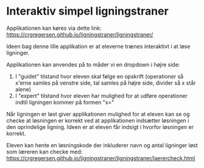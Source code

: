 # Interaktiv simpel ligningstraner

Applikationen kan køres via dette link:
https://crgregersen.github.io/ligningstraner/ligningstraner/

Ideen bag denne lille applikation er at eleverne trænes interaktivt i at løse ligninger.

Applikationen kan anvendes på to måder vi en dropdown i højre side:
1. I "guidet" tilstand hvor eleven skal følge en opskrift (operationer så x'erne samles på venstre side, tal samles på højre side, divider så x står alene)
2. I "expert" tilstand hvor eleven har mulighed for at udføre operationer indtil ligningen kommer på formen "x=<tal>"

Når ligningen er løst giver applikationen mulighed for at eleven kan se og checke at løsningen er korrekt ved at applikationen indsætter løsningen i den oprindelige ligning.
Ideen er at eleven får indsigt i hvorfor løsningen er korrekt.

Eleven kan hente en løsningskode der inkluderer navn og antal ligninger løst som læreren kan checke med:
https://crgregersen.github.io/ligningstraner/ligningstraner/laerercheck.html

